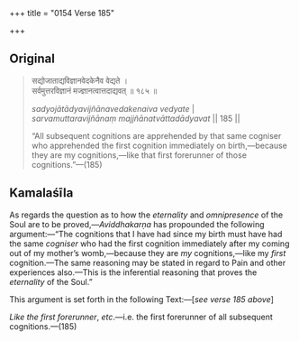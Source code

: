 +++
title = "0154 Verse 185"

+++
## Original 
>
> सद्योजाताद्यविज्ञानवेदकेनैव वेद्यते ।  
> सर्वमुत्तरविज्ञानं मज्ज्ञानत्वात्तदाद्यवत् ॥ १८५ ॥ 
>
> *sadyojātādyavijñānavedakenaiva vedyate* \|  
> *sarvamuttaravijñānaṃ majjñānatvāttadādyavat* \|\| 185 \|\| 
>
> “All subsequent cognitions are apprehended by that same cogniser who apprehended the first cognition immediately on birth,—because they are my cognitions,—like that first forerunner of those cognitions.”—(185)



## Kamalaśīla

As regards the question as to how the *eternality* and *omnipresence* of the Soul are to be proved,—*Aviddhakarṇa* has propounded the following argument:—“The cognitions that I have had since my birth must have had the same *cogniser* who had the first cognition immediately after my coming out of my mother’s womb,—because they are *my* cognitions,—like my *first* cognition.—The same reasoning may be stated in regard to Pain and other experiences also.—This is the inferential reasoning that proves the *eternality* of the Soul.”

This argument is set forth in the following Text:—[*see verse 185 above*]

*Like the first forerunner*, *etc*.—i.e. the first forerunner of all subsequent cognitions.—(185)


